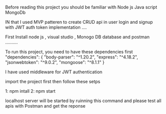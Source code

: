 Before reading this project you should be familiar with 
Node js
Java script 
MongoDb 


IN that I used MVP patteren to create CRUD api in user login and signup with JWT auth token implementation ....

First Install node js , visual studio , Monogo DB database and postman ..........

To run this project, you need to have these dependencies first 
"dependencies": {
    "body-parser": "^1.20.2",
    "express": "^4.18.2",
    "jsonwebtoken": "^9.0.2",
    "mongoose": "^8.1.1"
  }


I have used middleware for JWT authentication
  

import the project first then follow these setps

1: npm intall
2: npm start


localhost server will be started by ruinning this command and please test all apis with Postman and get the reponse
